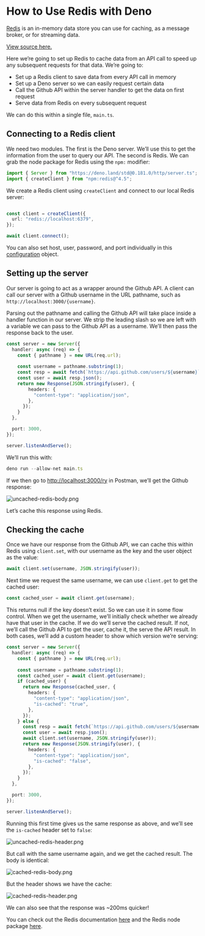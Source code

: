 # How to Use Redis with Deno

[Redis](https://redis.io/) is an in-memory data store you can use for caching,
as a message broker, or for streaming data.


[View source here.](https://github.com/denoland/examples/tree/main/with-redis)


Here we’re going to set up Redis to cache data from an API call to speed up any
subsequent requests for that data. We’re going to:


* Set up a Redis client to save data from every API call in memory
* Set up a Deno server so we can easily request certain data
* Call the Github API within the server handler to get the data on first request
* Serve data from Redis on every subsequent request


We can do this within a single file, `main.ts`.


## Connecting to a Redis client

We need two modules. The first is the Deno server. We’ll use this to get the
information from the user to query our API. The second is Redis. We can grab the
node package for Redis using the `npm:` modifier:



```typescript
import { Server } from "https://deno.land/std@0.181.0/http/server.ts";
import { createClient } from "npm:redis@^4.5";
```
We create a Redis client using `createClient` and connect to our local Redis
server:



```typescript

const client = createClient({
  url: "redis://localhost:6379",
});

await client.connect();
```
You can also set host, user, password, and port individually in this
[configuration](https://github.com/redis/node-redis/blob/master/docs/client-configuration.md)
object.


## Setting up the server

Our server is going to act as a wrapper around the Github API. A client can call
our server with a Github username in the URL pathname, such as
`http://localhost:3000/{username}`.


Parsing out the pathname and calling the Github API will take place inside a
handler function in our server. We strip the leading slash so we are left with a
variable we can pass to the Github API as a username. We’ll then pass the
response back to the user.



```typescript
const server = new Server({
  handler: async (req) => {
    const { pathname } = new URL(req.url);
    
    const username = pathname.substring(1);
    const resp = await fetch(`https://api.github.com/users/${username}`);
    const user = await resp.json();
    return new Response(JSON.stringify(user), {
        headers: {
          "content-type": "application/json",
        },
      });
    }
  },

  port: 3000,
});

server.listenAndServe();
```
We’ll run this with:



```typescript
deno run --allow-net main.ts
```
If we then go to <http://localhost:3000/ry> in
Postman, we’ll get the Github response:


![uncached-redis-body.png](https://cdn.deno.land/manual/versions/v1.32.1/raw/images/how-to/redis/uncached-redis-body.png)


Let’s cache this response using Redis.


## Checking the cache

Once we have our response from the Github API, we can cache this within Redis
using `client.set`, with our username as the key and the user object as the
value:



```typescript
await client.set(username, JSON.stringify(user));
```
Next time we request the same username, we can use `client.get` to get the
cached user:



```typescript
const cached_user = await client.get(username);
```
This returns null if the key doesn’t exist. So we can use it in some flow
control. When we get the username, we’ll initially check whether we already have
that user in the cache. If we do we’ll serve the cached result. If not, we’ll
call the Github API to get the user, cache it, the serve the API result. In both
cases, we’ll add a custom header to show which version we’re serving:



```typescript
const server = new Server({
  handler: async (req) => {
    const { pathname } = new URL(req.url);
    
    const username = pathname.substring(1);
    const cached_user = await client.get(username);
    if (cached_user) {
      return new Response(cached_user, {
        headers: {
          "content-type": "application/json",
          "is-cached": "true",
        },
      });
    } else {
      const resp = await fetch(`https://api.github.com/users/${username}`);
      const user = await resp.json();
      await client.set(username, JSON.stringify(user));
      return new Response(JSON.stringify(user), {
        headers: {
          "content-type": "application/json",
          "is-cached": "false",
        },
      });
    }
  },

  port: 3000,
});

server.listenAndServe();
```
Running this first time gives us the same response as above, and we’ll see the
`is-cached` header set to `false`:


![uncached-redis-header.png](https://cdn.deno.land/manual/versions/v1.32.1/raw/images/how-to/redis/uncached-redis-header.png)


But call with the same username again, and we get the cached result. The body is
identical:


![cached-redis-body.png](https://cdn.deno.land/manual/versions/v1.32.1/raw/images/how-to/redis/cached-redis-body.png)


But the header shows we have the cache:


![cached-redis-header.png](https://cdn.deno.land/manual/versions/v1.32.1/raw/images/how-to/redis/cached-redis-header.png)


We can also see that the response was ~200ms quicker!


You can check out the Redis documentation [here](https://redis.io/docs/) and the
Redis node package [here](https://github.com/redis/node-redis).





